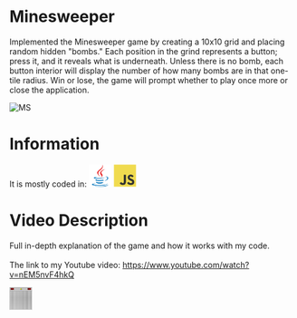 # Minesweeper
Implemented the Minesweeper game by creating a 10x10 grid and placing random hidden "bombs." Each position in the grind represents a button; press it, and it reveals what is underneath. Unless there is no bomb, each button interior will display the number of how many bombs are in that one-tile radius. Win or lose, the game will prompt whether to play once more or close the application.

![MS](https://github.com/user-attachments/assets/69ce7093-65eb-4087-9194-40f80ca7cb68)

# Information 
It is mostly coded in: <img src="https://raw.githubusercontent.com/devicons/devicon/master/icons/java/java-original.svg" alt="java" width="40" height="40"/> </a> 
<img src="https://raw.githubusercontent.com/devicons/devicon/master/icons/javascript/javascript-original.svg" alt="javascript" width="40" height="40"/> </a>

# Video Description
Full in-depth explanation of the game and how it works with my code.
<br></br>
The link to my Youtube video: https://www.youtube.com/watch?v=nEM5nvF4hkQ



<img src="tumblr_e6b4f4ce739b7eb8d8469cb8e507c588_876435b9_640.webp" width="40" height="40"/> </a>
